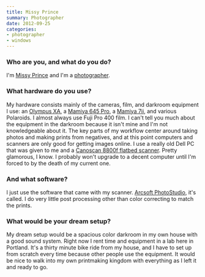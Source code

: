 ```yaml
---
title: Missy Prince
summary: Photographer
date: 2012-09-25
categories:
- photographer
- windows
---
```


### Who are you, and what do you do?

I'm [Missy Prince](http://seaofempties.tumblr.com/ "Missy's Tumblr site.") and I'm a [photographer](http://www.flickr.com/photos/35336382@N00/ "Missy's photos on Flickr.").

### What hardware do you use?

My hardware consists mainly of the cameras, film, and darkroom equipment I use: an [Olympus XA][xa], a [Mamiya 645 Pro][645-pro-tl], a [Mamiya 7ii][7ii], and various Polaroids. I almost always use Fuji Pro 400 film. I can't tell you much about the equipment in the darkroom because it isn't mine and I'm not knowledgeable about it. The key parts of my workflow center around taking photos and making prints from negatives, and at this point computers and scanners are only good for getting images online. I use a really old Dell PC that was given to me and a [Canoscan 8800f flatbed scanner][canoscan-8800f]. Pretty glamorous, I know. I probably won't upgrade to a decent computer until I'm forced to by the death of my current one.

### And what software?

I just use the software that came with my scanner. [Arcsoft PhotoStudio][photostudio], it's called. I do very little post processing other than color correcting to match the prints. 

### What would be your dream setup?

My dream setup would be a spacious color darkroom in my own house with a good sound system. Right now I rent time and equipment in a lab here in Portland. It's a thirty minute bike ride from my house, and I have to set up from scratch every time because other people use the equipment. It would be nice to walk into my own printmaking kingdom with everything as I left it and ready to go.

[645-pro-tl]: http://web.archive.org/web/20160113021937/http://www.amazon.com/Mamiya-645-Pro-TL-camera-medium/dp/B0001JZW8K "A 35mm film camera."
[7ii]: http://olegnovikov.com/technical/mamiya7ii/mamiya7ii.shtml "A medium format film camera."
[canoscan-8800f]: http://web.archive.org/web/20180904204934/https://www.amazon.com/Canon-2168B002-2168B002-CanoScan-8800F-Color-Image-Scanner/dp/B000V2QCQI "A film and negative scanner."
[photostudio]: https://www.arcsoft.com/photostudio/ "An image editor for Windows."
[xa]: https://en.wikipedia.org/wiki/Olympus_XA "A 35mm film camera."
